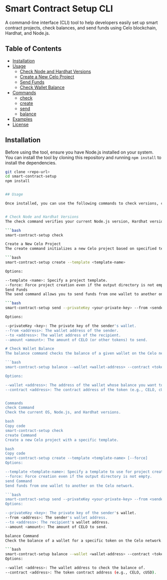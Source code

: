 # Smart Contract Setup CLI

A command-line interface (CLI) tool to help developers easily set up smart contract projects, check balances, and send funds using Celo blockchain, Hardhat, and Node.js.

## Table of Contents

- [Installation](#installation)
- [Usage](#usage)
  - [Check Node and Hardhat Versions](#check-node-and-hardhat-versions)
  - [Create a New Celo Project](#create-a-new-celo-project)
  - [Send Funds](#send-funds)
  - [Check Wallet Balance](#check-wallet-balance)
- [Commands](#commands)
  - [check](#check-command)
  - [create](#create-command)
  - [send](#send-command)
  - [balance](#balance-command)
- [Examples](#examples)
- [License](#license)

## Installation

Before using the tool, ensure you have Node.js installed on your system. You can install the tool by cloning this repository and running `npm install` to install the dependencies.

```bash
git clone <repo-url>
cd smart-contract-setup
npm install


## Usage

Once installed, you can use the following commands to check versions, create new projects, send funds, and check balances.


# Check Node and Hardhat Versions
The check command verifies your current Node.js version, Hardhat version, and operating system compatibility.

```bash
smart-contract-setup check

Create a New Celo Project
The create command initializes a new Celo project based on specified templates.

```bash
smart-contract-setup create --template <template-name>

Options:

--template <name>: Specify a project template.
--force: Force project creation even if the output directory is not empty.
Send Funds
The send command allows you to send funds from one wallet to another on the Celo network.

```bash
smart-contract-setup send --privateKey <your-private-key> --from <sender-address> --to <recipient-address> --amount <amount-in-CELO>

Options:

--privateKey <key>: The private key of the sender's wallet.
--from <address>: The wallet address of the sender.
--to <address>: The wallet address of the recipient.
--amount <amount>: The amount of CELO (or other tokens) to send.

# Check Wallet Balance
The balance command checks the balance of a given wallet on the Celo network.

```bash
smart-contract-setup balance --wallet <wallet-address> --contract <token-contract-address>

Options:

--wallet <address>: The address of the wallet whose balance you want to check.
--contract <address>: The contract address of the token (e.g., CELO, cUSD).


Commands
check Command
Check the current OS, Node.js, and Hardhat versions.

bash
Copy code
smart-contract-setup check
create Command
Create a new Celo project with a specific template.

bash
Copy code
smart-contract-setup create --template <template-name> [--force]
Options:

--template <template-name>: Specify a template to use for project creation.
--force: Force creation even if the output directory is not empty.
send Command
Send funds from one wallet to another on the Celo network.

```bash
smart-contract-setup send --privateKey <your-private-key> --from <sender-address> --to <recipient-address> --amount <amount-in-CELO>
Options:

--privateKey <key>: The private key of the sender's wallet.
--from <address>: The sender's wallet address.
--to <address>: The recipient's wallet address.
--amount <amount>: The amount of CELO to send.

balance Command
Check the balance of a wallet for a specific token on the Celo network.

```bash
smart-contract-setup balance --wallet <wallet-address> --contract <token-contract-address>
Options:

--wallet <address>: The wallet address to check the balance of.
--contract <address>: The token contract address (e.g., CELO, cUSD).